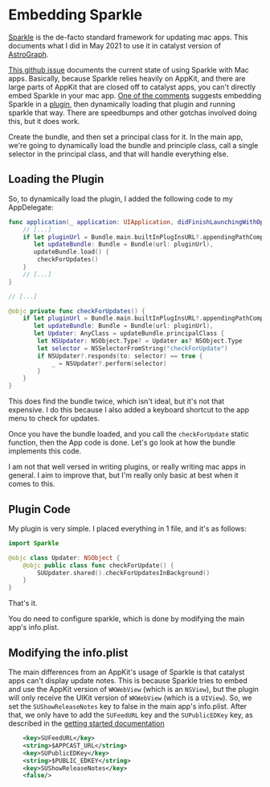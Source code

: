 # Embedding Sparkle

[Sparkle](https://sparkle-project.org) is the de-facto standard framework for updating mac apps. This documents what I did in May 2021 to use it in catalyst version of [AstroGraph](https://astrograph.app).

<a href="https://github.com/sparkle-project/Sparkle/issues/1482" data-proofer-ignore>This github issue</a> documents the current state of using Sparkle with Mac apps. Basically, because Sparkle relies heavily on AppKit, and there are large parts of AppKit that are closed off to catalyst apps, you can't directly embed Sparkle in your mac app. [One of the comments](https://github.com/sparkle-project/Sparkle/issues/1482#issuecomment-590299762) suggests embedding Sparkle in a [plugin](https://www.highcaffeinecontent.com/blog/20190607-Beyond-the-Checkbox-with-Catalyst-and-AppKit), then dynamically loading that plugin and running sparkle that way. There are speedbumps and other gotchas involved doing this, but it does work.

Create the bundle, and then set a principal class for it. In the main app, we're going to dynamically load the bundle and principle class, call a single selector in the principal class, and that will handle everything else.

## Loading the Plugin

So, to dynamically load the plugin, I added the following code to my AppDelegate:

```swift
func application(_ application: UIApplication, didFinishLaunchingWithOptions launchOptions: [UIApplication.LaunchOptionsKey: Any]?) -> Bool {
    // [...]
    if let pluginUrl = Bundle.main.builtInPlugInsURL?.appendingPathComponent("update.bundle"),
       let updateBundle: Bundle = Bundle(url: pluginUrl),
       updateBundle.load() {
        checkForUpdates()
    }
    // [...]
}

// [...]

@objc private func checkForUpdates() {
    if let pluginUrl = Bundle.main.builtInPlugInsURL?.appendingPathComponent("update.bundle"),
       let updateBundle: Bundle = Bundle(url: pluginUrl),
       let Updater: AnyClass = updateBundle.principalClass {
        let NSUpdater: NSObject.Type? = Updater as? NSObject.Type
        let selector = NSSelectorFromString("checkForUpdate")
        if NSUpdater?.responds(to: selector) == true {
            _ = NSUpdater?.perform(selector)
        }
    }
}
```

This does find the bundle twice, which isn't ideal, but it's not that expensive. I do this because I also added a keyboard shortcut to the app menu to check for updates.

Once you have the bundle loaded, and you call the `checkForUpdate` static function, then the App code is done. Let's go look at how the bundle implements this code.

I am not that well versed in writing plugins, or really writing mac apps in general. I aim to improve that, but I'm really only basic at best when it comes to this.

## Plugin Code

My plugin is very simple. I placed everything in 1 file, and it's as follows:

```swift
import Sparkle

@objc class Updater: NSObject {
    @objc public class func checkForUpdate() {
        SUUpdater.shared().checkForUpdatesInBackground()
    }
}
```

That's it.

You do need to configure sparkle, which is done by modifying the main app's info.plist.

## Modifying the info.plist

The main differences from an AppKit's usage of Sparkle is that catalyst apps can't display update notes. This is because Sparkle tries to embed and use the AppKit version of `WKWebView` (which is an `NSView`), but the plugin will only receive the UIKit version of `WKWebView` (which is a `UIView`). So, we set the `SUShowReleaseNotes` key to false in the main app's info.plist. After that, we only have to add the `SUFeedURL` key and the `SUPublicEDKey` key, as described in the [getting started documentation](https://sparkle-project.org/documentation/)

```xml
	<key>SUFeedURL</key>
	<string>$APPCAST_URL</string>
	<key>SUPublicEDKey</key>
	<string>$PUBLIC_EDKEY</string>
	<key>SUShowReleaseNotes</key>
	<false/>
```
